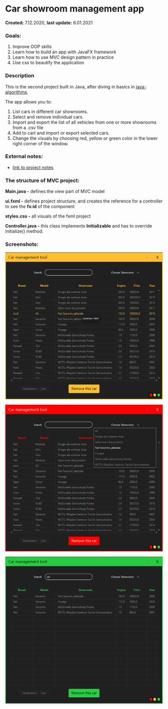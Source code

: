 # Car showroom management app

**Created:** 7.12.2020, **last update:** 6.01.2021

### Goals:

1. Improve OOP skills
2. Learn how to build an app with JavaFX framework
3. Learn how to use MVC design pattern in practice
4. Use css to beautify the application

### Description

This is the second project built in Java, after diving in basics in [java-algorithms](https://github.com/gregwell/java-algorithms).

The app allows you to:

1. List cars in different car showrooms.
2. Select and remove individual cars.
3. Import and export the list of all vehicles from one or more showrooms from a .csv file
4. Add to cart and import or export selected cars.
5. Change the visuals by choosing red, yellow or green color in the lower right corner of the window.

### External notes:

- [link to project notes](https://github.com/gregwell/university-notes/blob/main/english/java/javafx-notes.md)

### The structure of MVC project:

**Main.java -** defines the view part of MVC model

**ui.fxml -** defines project structure, and creates the reference for a controller to see the **fx:id** of the component

**styles.css -** all visuals of the fxml project

**Controller.java -** this class implements **Initializable** and has to override initialize() method.

### Screenshots:

![images/Untitled.png](images/Untitled.png)

![images/Untitled%201.png](images/Untitled%201.png)

![images/Untitled%202.png](images/Untitled%202.png)